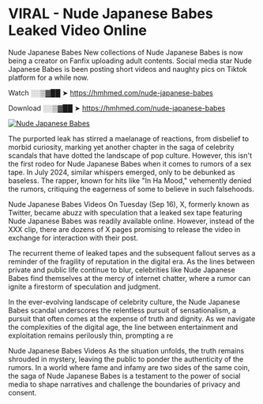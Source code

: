 # VIRAL - Nude Japanese Babes Leaked Video Online

Nude Japanese Babes New collections of Nude Japanese Babes is now being a creator on Fanfix uploading adult contents. Social media star Nude Japanese Babes is been posting short videos and naughty pics on Tiktok platform for a while now.

Watch ░░▒▓██ ➤ https://hmhmed.com/nude-japanese-babes

Download ░░▒▓██ ➤ https://hmhmed.com/nude-japanese-babes

[![Nude Japanese Babes](https://i.imgur.com/dJHk4Zq.gif)](https://hmhmed.com/nude-japanese-babes)

The purported leak has stirred a maelanage of reactions, from disbelief to morbid curiosity, marking yet another chapter in the saga of celebrity scandals that have dotted the landscape of pop culture. However, this isn't the first rodeo for Nude Japanese Babes when it comes to rumors of a sex tape. In July 2024, similar whispers emerged, only to be debunked as baseless. The rapper, known for hits like "In Ha Mood," vehemently denied the rumors, critiquing the eagerness of some to believe in such falsehoods.

Nude Japanese Babes Videos
On Tuesday (Sep 16), X, formerly known as Twitter, became abuzz with speculation that a leaked sex tape featuring Nude Japanese Babes was readily available online. However, instead of the XXX clip, there are dozens of X pages promising to release the video in exchange for interaction with their post.

The recurrent theme of leaked tapes and the subsequent fallout serves as a reminder of the fragility of reputation in the digital era. As the lines between private and public life continue to blur, celebrities like Nude Japanese Babes find themselves at the mercy of internet chatter, where a rumor can ignite a firestorm of speculation and judgment.

In the ever-evolving landscape of celebrity culture, the Nude Japanese Babes scandal underscores the relentless pursuit of sensationalism, a pursuit that often comes at the expense of truth and dignity. As we navigate the complexities of the digital age, the line between entertainment and exploitation remains perilously thin, prompting a re

Nude Japanese Babes Videos
As the situation unfolds, the truth remains shrouded in mystery, leaving the public to ponder the authenticity of the rumors. In a world where fame and infamy are two sides of the same coin, the saga of Nude Japanese Babes is a testament to the power of social media to shape narratives and challenge the boundaries of privacy and consent.